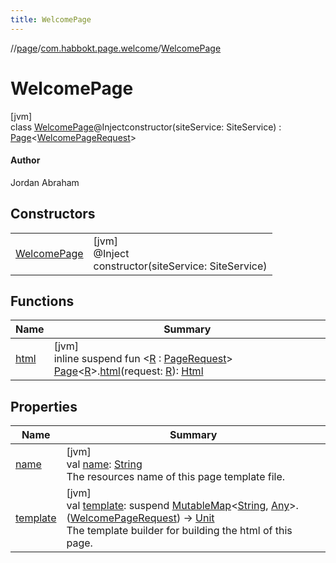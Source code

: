 ```yaml
---
title: WelcomePage
---
```

//[page](../../../index.html)/[com.habbokt.page.welcome](../index.html)/[WelcomePage](index.html)



# WelcomePage



[jvm]\
class [WelcomePage](index.html)@Injectconstructor(siteService: SiteService) : [Page](../../com.habbokt.page/-page/index.html)&lt;[WelcomePageRequest](../-welcome-page-request/index.html)&gt; 

#### Author



Jordan Abraham



## Constructors


| | |
|---|---|
| [WelcomePage](-welcome-page.html) | [jvm]<br>@Inject<br>constructor(siteService: SiteService) |


## Functions


| Name | Summary |
|---|---|
| [html](../../com.habbokt.page/html.html) | [jvm]<br>inline suspend fun &lt;[R](../../com.habbokt.page/html.html) : [PageRequest](../../com.habbokt.page/-page-request/index.html)&gt; [Page](../../com.habbokt.page/-page/index.html)&lt;[R](../../com.habbokt.page/html.html)&gt;.[html](../../com.habbokt.page/html.html)(request: [R](../../com.habbokt.page/html.html)): [Html](../../com.habbokt.page/-html/index.html) |


## Properties


| Name | Summary |
|---|---|
| [name](../../com.habbokt.page/-page/name.html) | [jvm]<br>val [name](../../com.habbokt.page/-page/name.html): [String](https://kotlinlang.org/api/latest/jvm/stdlib/kotlin/-string/index.html)<br>The resources name of this page template file. |
| [template](../../com.habbokt.page/-page/template.html) | [jvm]<br>val [template](../../com.habbokt.page/-page/template.html): suspend [MutableMap](https://kotlinlang.org/api/latest/jvm/stdlib/kotlin.collections/-mutable-map/index.html)&lt;[String](https://kotlinlang.org/api/latest/jvm/stdlib/kotlin/-string/index.html), [Any](https://kotlinlang.org/api/latest/jvm/stdlib/kotlin/-any/index.html)&gt;.([WelcomePageRequest](../-welcome-page-request/index.html)) -&gt; [Unit](https://kotlinlang.org/api/latest/jvm/stdlib/kotlin/-unit/index.html)<br>The template builder for building the html of this page. |

